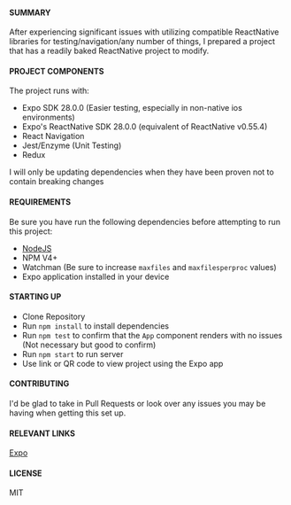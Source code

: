 #### SUMMARY
After experiencing significant issues with utilizing compatible ReactNative libraries for testing/navigation/any number of things,
I prepared a project that has a readily baked ReactNative project to modify.

#### PROJECT COMPONENTS
The project runs with:
* Expo SDK 28.0.0 (Easier testing, especially in non-native ios environments)
* Expo's ReactNative SDK 28.0.0 (equivalent of ReactNative v0.55.4)
* React Navigation 
* Jest/Enzyme (Unit Testing)
* Redux

I will only be updating dependencies when they have been proven not to contain breaking changes

#### REQUIREMENTS
Be sure you have run the following dependencies before attempting to run this project:
* [NodeJS](https://nodejs.org/en/)
* NPM V4+
* Watchman (Be sure to increase `maxfiles` and `maxfilesperproc` values)
* Expo application installed in your device  
  
#### STARTING UP
* Clone Repository
* Run `npm install` to install dependencies
* Run `npm test` to confirm that the `App` component renders with no issues (Not necessary but good to confirm)
* Run `npm start` to run server
* Use link or QR code to view project using the Expo app

#### CONTRIBUTING
I'd be glad to take in Pull Requests or look over any issues you may be having when getting this set up.

#### RELEVANT LINKS
[Expo](https://docs.expo.io/versions/latest/index.html)

#### LICENSE
MIT